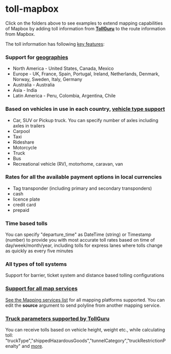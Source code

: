 # toll-mapbox
Click on the folders above to see examples to extend mapping capabilities of Mapbox by adding toll information from [**TollGuru**](https://tollguru.com/) to the route information from Mapbox.

The toll information has following [key features](https://tollguru.com/developers/features):
### Support for [geographies](https://github.com/mapup/toll-mapbox/wiki/3.-Countries-supported-by-TollGuru) 
* North America - United States, Canada, Mexico
* Europe - UK, France, Spain, Portugal, Ireland, Netherlands, Denmark, Norway, Sweden, Italy, Germany
* Australia - Australia
* Asia - India
* Latin America - Peru, Colombia, Argentina, Chile

### Based on vehicles in use in each country, [vehicle type support](https://github.com/mapup/toll-mapbox/wiki/1.-Vehicle-types-supported-by-TollGuru)
* Car, SUV or Pickup truck. You can specify number of axles including axles in trailers
* Carpool
* Taxi
* Rideshare
* Motorcycle
* Truck
* Bus
* Recreational vehicle (RV), motorhome, caravan, van

### Rates for all the available payment options in local currencies
* Tag transponder (including primary and secondary transponders)
* cash
* licence plate
* credit card
* prepaid

### Time based tolls
You can specify "departure_time" as DateTime (string) or Timestamp (number) to provide you with most accurate toll rates based on time of day/week/month/year, including tolls for express lanes where tolls change as quickly as every five minutes

### All types of toll systems
Support for barrier, ticket system and distance based tolling configurations

### [Support for all map services](https://github.com/mapup)
[See the Mapping services list](https://github.com/mapup/toll-mapbox/wiki/2.-Map-platform-service-supported-by-TollGuru) for all mapping platforms supported. You can edit the **source** argument to send polyline from another mapping service.

### [Truck parameters supported by TollGuru](https://github.com/mapup/toll-mapbox/wiki/4.-Truck-parameters-supported-by-TollGuru)
You can receive tolls based on vehicle height, weight etc., while calculating toll: "truckType","shippedHazardousGoods","tunnelCategory","truckRestrictionPenalty" and [more](https://github.com/mapup/toll-mapbox/wiki/4.-Truck-parameters-supported-by-TollGuru).









